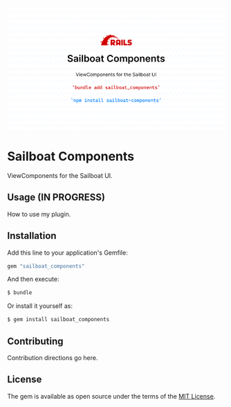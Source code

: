 <p align="center">
  <img src="./.github/sailboat_components.png" width="1280" title="Social Card Ruby Phosphor Icons">
</p>

# Sailboat Components

ViewComponents for the Sailboat UI.

## Usage (IN PROGRESS)
How to use my plugin.

## Installation
Add this line to your application's Gemfile:

```ruby
gem "sailboat_components"
```

And then execute:
```bash
$ bundle
```

Or install it yourself as:
```bash
$ gem install sailboat_components
```

## Contributing
Contribution directions go here.

## License
The gem is available as open source under the terms of the [MIT License](https://opensource.org/licenses/MIT).
